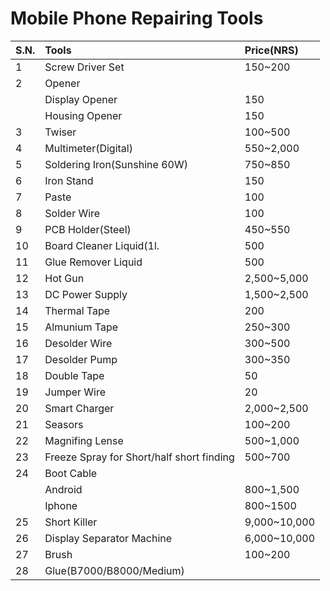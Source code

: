 # Mobile Phone Repairing Tools
|S.N.|Tools|Price(NRS)|
|:-- | :-- | :-- |
|1|Screw Driver Set|150~200|
|2|Opener| |
| |Display Opener|150|
| |Housing Opener|150|
|3|Twiser|100~500|
|4|Multimeter(Digital)|550~2,000|
|5|Soldering Iron(Sunshine 60W)|750~850|
|6|Iron Stand|150|
|7|Paste|100|
|8|Solder Wire|100|
|9|PCB Holder(Steel)|450~550|
|10|Board Cleaner Liquid(1l.|500|
|11|Glue Remover Liquid|500|
|12|Hot Gun|2,500~5,000|
|13|DC Power Supply|1,500~2,500|
|14|Thermal Tape|200|
|15|Almunium Tape|250~300|
|16|Desolder Wire|300~500|
|17|Desolder Pump|300~350|
|18|Double Tape|50|
|19|Jumper Wire|20|
|20|Smart Charger|2,000~2,500|
|21|Seasors|100~200|
|22|Magnifing Lense|500~1,000|
|23|Freeze Spray for Short/half short finding|500~700|
|24|Boot Cable| |
| |Android|800~1,500|
| |Iphone|800~1500|
|25|Short Killer|9,000~10,000|
|26|Display Separator Machine|6,000~10,000|
|27|Brush|100~200|
|28|Glue(B7000/B8000/Medium)| |
